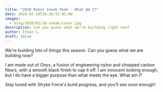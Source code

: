 ```yaml
---
title: "2020 Robot Sneak Peek - What Am I?"
date: 2020-02-10T19:28:51-05:00
images:
  - blog/2020/02/10-sneak/cover.jpg
description: Can you guess what we're building right now?
author: Ethan L.
draft: false
---
```


We're building lots of things this season. Can you guess what we are building now?

<!--more-->

I am made out of Onyx, a fusion of engineering nylon and chopped carbon fibers, with a smooth black finish to cap it off. I am innocent looking enough, but I do have a bigger purpose than what meets the eye. What am I?

Stay tuned with Stryke Force's build progress, and you'll see soon enough!  
